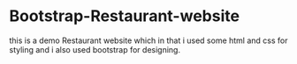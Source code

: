 # Bootstrap-Restaurant-website
this is a demo Restaurant website which in that i used some html and css for styling and i also used bootstrap for designing. 
